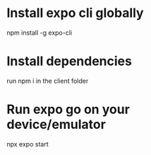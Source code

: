 # Install expo cli globally
 npm install -g expo-cli

# Install dependencies
 run npm i in the client folder

# Run expo go on your device/emulator
 npx expo start
